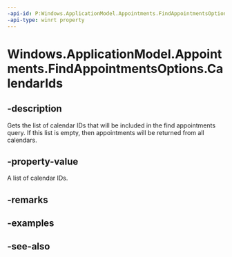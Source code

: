 ```yaml
---
-api-id: P:Windows.ApplicationModel.Appointments.FindAppointmentsOptions.CalendarIds
-api-type: winrt property
---
```


<!-- Property syntax
public Windows.Foundation.Collections.IVector<string> CalendarIds { get; }
-->

# Windows.ApplicationModel.Appointments.FindAppointmentsOptions.CalendarIds

## -description
Gets the list of calendar IDs that will be included in the find appointments query. If this list is empty, then appointments will be returned from all calendars.

## -property-value
A list of calendar IDs.

## -remarks

## -examples

## -see-also
